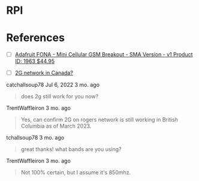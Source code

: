 # RPI




# References


- [ ] [Adafruit FONA - Mini Cellular GSM Breakout - SMA Version - v1 Product ID: 1963 $44.95 ](https://www.adafruit.com/product/1963)

- [ ] [2G network in Canada?](https://www.reddit.com/r/vintagemobilephones/comments/vc6sk6/comment/jduhc7f/)


catchallsoup78 Jul 6, 2022 3 mo. ago
> does 2g still work for you now?

TrentWaffleiron 3 mo. ago
> Yes, can confirm 2G on rogers network is still working in British Columbia as of March 2023.

tchallsoup78 3 mo. ago
> great thanks! what bands are you using?

TrentWaffleiron 3 mo. ago
> Not 100% certain, but I assume it's 850mhz.



